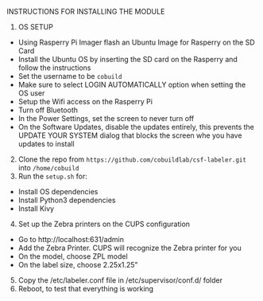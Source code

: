 
INSTRUCTIONS FOR INSTALLING THE MODULE

1. OS SETUP 
* Using Rasperry Pi Imager flash an Ubuntu Image for Rasperry on the SD Card
* Install the Ubuntu OS by inserting the SD card on the Rasperry and follow the instructions
* Set the username to be `cobuild`
* Make sure to select LOGIN AUTOMATICALLY option when setting the OS user
* Setup the Wifi access on the Rasperry Pi
* Turn off Bluetooth
* In the Power Settings, set the screen to never turn off
* On the Software Updates, disable the updates entirely, this prevents the UPDATE YOUR SYSTEM dialog that blocks the screen whe you have updates to install

2. Clone the repo from `https://github.com/cobuildlab/csf-labeler.git` into `/home/cobuild`
3. Run the `setup.sh` for:
  - Install OS dependencies
  - Install Python3 dependencies
  - Install Kivy

4.  Set up the Zebra printers on the CUPS configuration
  - Go to http://localhost:631/admin
  - Add the Zebra Printer. CUPS will recognize the Zebra printer for you
  - On the model, choose ZPL model
  - On the label size, choose 2.25x1.25"

5. Copy the /etc/labeler.conf file in /etc/supervisor/conf.d/ folder
6.  Reboot, to test that everything is working 